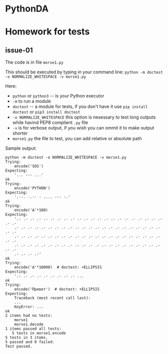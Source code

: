# PythonDA
# Homework for tests

## issue-01

The code is in file `morse1.py`

This should be executed by typing in your command line:
`python -m doctest -o NORMALIZE_WHITESPACE -v morse1.py`

Here:
- `python` or `python3` -- is your Python executor
- `-m` to run a module
- `doctest` -- a module for tests, if you don't have it use `pip install doctest` or `pip3 install doctest`
- `-o NORMALIZE_WHITESPACE` this option is nesessary to test long outputs while havind PEP8 complient `.py` file
- `-v` is for verbose output, if you wish you can ommit it to make output shorter
- `morse1.py` the file to test, you can add relative or absolute path

Sample output:
```
python -m doctest -o NORMALIZE_WHITESPACE -v morse1.py
Trying:
    encode('SOS')
Expecting:
    '... --- ...'
ok
Trying:
    encode('PYTHON')
Expecting:
    '.--. -.-- - .... --- -.'
ok
Trying:
    encode('A'*100)
Expecting:
    '.- .- .- .- .- .- .- .- .- .- .- .- .- .- .- .- .- .- .- .- .- .- .- .-
    .- .- .- .- .- .- .- .- .- .- .- .- .- .- .- .- .- .- .- .- .- .- .- .-
    .- .- .- .- .- .- .- .- .- .- .- .- .- .- .- .- .- .- .- .- .- .- .- .-
    .- .- .- .- .- .- .- .- .- .- .- .- .- .- .- .- .- .- .- .- .- .- .- .-
    .- .- .- .-'
ok
Trying:
    encode('A'*10000)  # doctest: +ELLIPSIS
Expecting:
    '.- .- .- .- .- .- .- .- .- ...
ok
Trying:
    encode('Привет')  # doctest: +ELLIPSIS
Expecting:
    Traceback (most recent call last):
    ...
    KeyError: ...
ok
2 items had no tests:
    morse1
    morse1.decode
1 items passed all tests:
   5 tests in morse1.encode
5 tests in 3 items.
5 passed and 0 failed.
Test passed.
```

